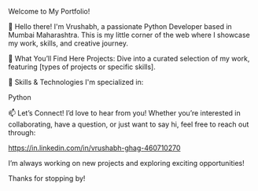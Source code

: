 Welcome to My Portfolio!

🌟 Hello there! I'm Vrushabh, a passionate Python Developer based in Mumbai Maharashtra. This is my little corner of the web where I showcase my work, skills, and creative journey.

🚀 What You’ll Find Here
Projects: Dive into a curated selection of my work, featuring [types of projects or specific skills].

🎨 Skills & Technologies
I'm specialized in:

Python

📫 Let’s Connect!
I’d love to hear from you! Whether you’re interested in collaborating, have a question, or just want to say hi, feel free to reach out through:

https://in.linkedin.com/in/vrushabh-ghag-460710270

I’m always working on new projects and exploring exciting opportunities!

Thanks for stopping by!
